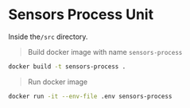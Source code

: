 # Sensors Process Unit

Inside the`/src` directory.

> Build docker image with name `sensors-process`
```bash
docker build -t sensors-process .
```

> Run docker image
```bash
docker run -it --env-file .env sensors-process
```